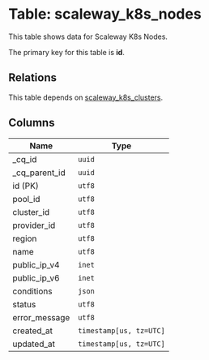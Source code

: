 # Table: scaleway_k8s_nodes

This table shows data for Scaleway K8s Nodes.

The primary key for this table is **id**.

## Relations

This table depends on [scaleway_k8s_clusters](scaleway_k8s_clusters.md).

## Columns

| Name          | Type          |
| ------------- | ------------- |
|_cq_id|`uuid`|
|_cq_parent_id|`uuid`|
|id (PK)|`utf8`|
|pool_id|`utf8`|
|cluster_id|`utf8`|
|provider_id|`utf8`|
|region|`utf8`|
|name|`utf8`|
|public_ip_v4|`inet`|
|public_ip_v6|`inet`|
|conditions|`json`|
|status|`utf8`|
|error_message|`utf8`|
|created_at|`timestamp[us, tz=UTC]`|
|updated_at|`timestamp[us, tz=UTC]`|